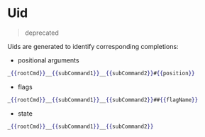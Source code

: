 # Uid

> deprecated

Uids are generated to identify corresponding completions:

- positional arguments
```handlebars
_{{rootCmd}}__{{subCommand1}}__{{subCommand2}}#{{position}}
```

- flags
```handlebars
_{{rootCmd}}__{{subCommand1}}__{{subCommand2}}##{{flagName}}
```

- state
```handlebars
_{{rootCmd}}__{{subCommand1}}__{{subCommand2}}
```

